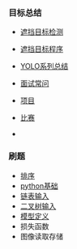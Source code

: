 ### 目标总结

* [遮挡目标检测](./遮挡目标检测.md)

* [遮挡目标程序](./遮挡程序.md)

* [YOLO系列总结](./YOLO系列.md)

* [面试常问](./目标检测常见问题.md)

* [项目](./项目_雷达和光学空天遮挡目标识别.md)

* [比赛](./火箭军比赛.md)

* 

  



### 刷题

* [排序](./排序.md)
* [python基础](./python数据类型.md)
* [链表输入](./代码/链表输入.md)
* [二叉树输入](./代码/二叉树输入.md)
* [模型定义](./代码/模型定义.md)
* 损失函数
* 图像读取存储



